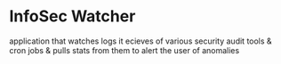 # InfoSec Watcher
 application that watches logs it ecieves of various security audit tools & cron jobs & pulls stats from them to alert the user of anomalies
